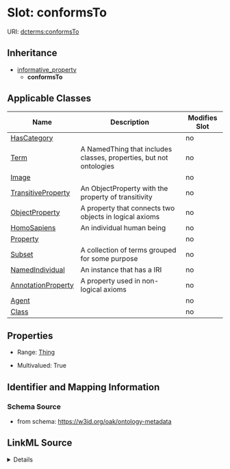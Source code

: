 

# Slot: conformsTo

URI: [dcterms:conformsTo](http://purl.org/dc/terms/conformsTo)




## Inheritance

* [informative_property](informative_property.md)
    * **conformsTo**






## Applicable Classes

| Name | Description | Modifies Slot |
| --- | --- | --- |
| [HasCategory](HasCategory.md) |  |  no  |
| [Term](Term.md) | A NamedThing that includes classes, properties, but not ontologies |  no  |
| [Image](Image.md) |  |  no  |
| [TransitiveProperty](TransitiveProperty.md) | An ObjectProperty with the property of transitivity |  no  |
| [ObjectProperty](ObjectProperty.md) | A property that connects two objects in logical axioms |  no  |
| [HomoSapiens](HomoSapiens.md) | An individual human being |  no  |
| [Property](Property.md) |  |  no  |
| [Subset](Subset.md) | A collection of terms grouped for some purpose |  no  |
| [NamedIndividual](NamedIndividual.md) | An instance that has a IRI |  no  |
| [AnnotationProperty](AnnotationProperty.md) | A property used in non-logical axioms |  no  |
| [Agent](Agent.md) |  |  no  |
| [Class](Class.md) |  |  no  |







## Properties

* Range: [Thing](Thing.md)

* Multivalued: True





## Identifier and Mapping Information







### Schema Source


* from schema: https://w3id.org/oak/ontology-metadata




## LinkML Source

<details>
```yaml
name: conformsTo
from_schema: https://w3id.org/oak/ontology-metadata
rank: 1000
is_a: informative_property
slot_uri: dcterms:conformsTo
multivalued: true
alias: conformsTo
domain_of:
- HasCategory
range: Thing

```
</details>